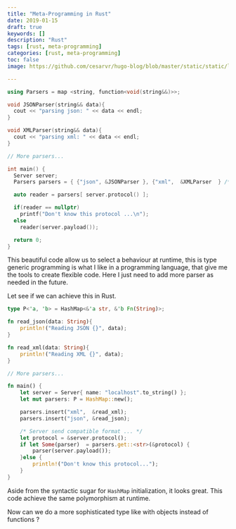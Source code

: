 ```yaml
---
title: "Meta-Programming in Rust"
date: 2019-01-15
draft: true
keywords: []
description: "Rust"
tags: [rust, meta-programming]
categories: [rust, meta-programming]
toc: false
image: https://github.com/cesarvr/hugo-blog/blob/master/static/static/logo/dashboard.png?raw=true

---
```


```cpp
using Parsers = map <string, function<void(string&&)>>;

void JSONParser(string&& data){
  cout << "parsing json: " << data << endl;
}

void XMLParser(string&& data){
  cout << "parsing xml: " << data << endl;
}

// More parsers...

int main() {
  Server server;
  Parsers parsers = { {"json", &JSONParser }, {"xml",  &XMLParser  } /*...*/ }; 

  auto reader = parsers[ server.protocol() ];

  if(reader == nullptr)
    printf("Don't know this protocol ...\n");
  else 
    reader(server.payload());

  return 0;
}
```

This beautiful code allow us to select a behaviour at runtime, this is type generic programming is what I like in a programming language, that give me the tools to create flexible code. Here I just need to add more parser as needed in the future. 

Let see if we can achieve this in Rust. 


```rust
type P<'a, 'b> = HashMap<&'a str, &'b Fn(String)>;

fn read_json(data: String){
    println!("Reading JSON {}", data);
}

fn read_xml(data: String){
    println!("Reading XML {}", data);
}

// More parsers...

fn main() {
    let server = Server{ name: "localhost".to_string() };
    let mut parsers: P = HashMap::new();

    parsers.insert("xml",  &read_xml);
    parsers.insert("json", &read_json);

    /* Server send compatible format ... */
    let protocol = &server.protocol();
    if let Some(parser)  = parsers.get::<str>(&protocol) {
        parser(server.payload());
    }else {
        println!("Don't know this protocol..."); 
    }
}
```

Aside from the syntactic sugar for ``HashMap`` initialization, it looks great. This code achieve the same polymorphism at runtime.

Now can we do a more sophisticated type like with objects instead of functions ? 













